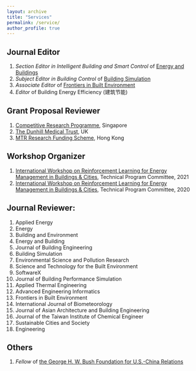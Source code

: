 ```yaml
---
layout: archive
title: "Services"
permalink: /service/
author_profile: true
---
```


## Journal Editor
1. *Section Editor in Intelligent Building and Smart Control* of [Energy and Buildings](https://www.journals.elsevier.com/energy-and-buildings/editorial-board)
1. *Subject Editor in Building Control* of [Building Simulation](https://www.springer.com/journal/12273)
1. *Associate Editor* of [Frontiers in Built Environment](https://www.frontiersin.org/journals/built-environment)
1. *Editor* of Building Energy Efficiency (建筑节能)

## Grant Proposal Reviewer
1. [Competitive Research Programme](https://www.nrf.gov.sg/grants/crp/), Singapore
2. [The Dunhill Medical Trust](https://dunhillmedical.org.uk/), UK
3. [MTR Research Funding Scheme](https://www.mtracademy.com/script/en/research/index.aspx), Hong Kong

## Workshop Organizer
1. [International Workshop on Reinforcement Learning for Energy Management in Buildings & Cities](https://rlem-workshop.net/), Technical Program Committee, 2021
1. [International Workshop on Reinforcement Learning for Energy Management in Buildings & Cities](https://rlem-workshop.net/), Technical Program Committee, 2020

## Journal Reviewer:
1. Applied Energy
1. Energy
1. Building and Environment
1. Energy and Building
1. Journal of Building Engineering
1. Building Simulation
1. Environmental Science and Pollution Research
1. Science and Technology for the Built Environment
1. SoftwareX
1. Journal of Building Performance Simulation
1. Applied Thermal Engineering
1. Advanced Engineering Informatics
1. Frontiers in Built Environment
1. International Journal of Biometeorology
1. Journal of Asian Architecture and Building Engineering
1. Journal of the Taiwan Institute of Chemical Engineer
1. Sustainable Cities and Society
1. Engineering

## Others
1. *Fellow* of [the George H. W. Bush Foundation for U.S.-China Relations](https://bushchinafoundation.org/)